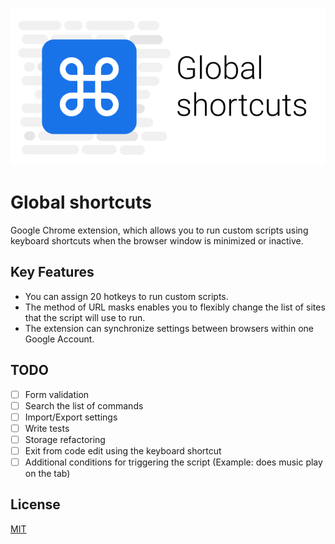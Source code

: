 ![logo](images/global-shortcuts-logo.png)

# Global shortcuts

Google Chrome extension, which allows you to run custom scripts using keyboard shortcuts when the browser window is minimized or inactive.

## Key Features
- You can assign 20 hotkeys to run custom scripts.
- The method of URL masks enables you to flexibly change the list of sites that the script will use to run.
- The extension can synchronize settings between browsers within one Google Account.

## TODO
- [ ] Form validation
- [ ] Search the list of commands
- [ ] Import/Export settings
- [ ] Write tests
- [ ] Storage refactoring
- [ ] Exit from code edit using the keyboard shortcut
- [ ] Additional conditions for triggering the script (Example: does music play on the tab)

## License

[MIT](LICENSE)